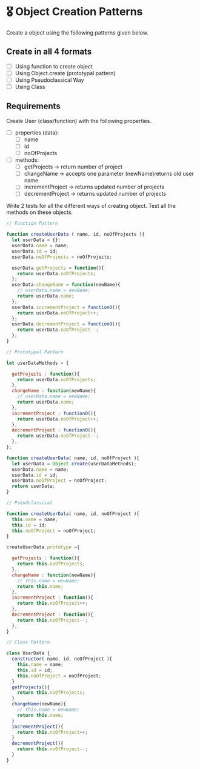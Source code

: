 # 🎖 Object Creation Patterns

Create a object using the following patterns given below.

## Create in all 4 formats

- [ ] Using function to create object
- [ ] Using Object.create (prototypal pattern)
- [ ] Using Pseudoclassical Way
- [ ] Using Class

## Requirements

Create User (class/function) with the following properties.

- [ ] properties (data):
  - [ ] name
  - [ ] id
  - [ ] noOfProjects
- [ ] methods:
  - [ ] getProjects -> return number of project
  - [ ] changeName -> accepts one parameter (newName)returns old user name
  - [ ] incrementProject -> returns updated number of projects
  - [ ] decrementProject -> returns updated number of projects

Write 2 tests for all the different ways of creating object. Test all the methods on these objects.

```js 
// Function Pattern

function createUserData ( name, id, noOfProjects ){
  let userData = {};
  userData.name = name;
  userData.id = id;
  userData.noOfProjects = noOfProjects;

  userData.getProjects = function(){
    return userData.noOfProjects;
  };
  userData.changeName = function(newName){
    // userData.name = newName;
    return userData.name;
  };
  userData.incrementProject = functionO(){
    return userData.noOfProject++;
  };
  userData.decrementProject = functionO(){
    return userData.noOfProject--;
  };
}

// Prototypal Pattern 

let userDataMethods = {

  getProjects : function(){
    return userData.noOfProjects;
  },
  changeName : function(newName){
    // userData.name = newName;
    return userData.name;
  },
  incrementProject : functionO(){
    return userData.noOfProject++;
  },
  decrementProject : functionO(){
    return userData.noOfProject--;
  },
};

function createUserData( name, id, noOfProject ){
  let userData = Object.create(userDataMethods);
  userData.name = name;
  userData.id = id;
  userData.noOfProject = noOfProject;
  return userData;
}

// Pseudclassical

function createUserData( name, id, noOfProject ){
  this.name = name;
  this.id = id;
  this.noOfProject = noOfProject;
}

createUserData.prototype ={

  getProjects : function(){
    return this.noOfProjects;
  },
  changeName : function(newName){
    // this.name = newName;
    return this.name;
  },
  incrementProject : function(){
    return this.noOfProject++;
  },
  decrementProject : function(){
    return this.noOfProject--;
  },
}

// Class Pattern 

class UserData {
  constructor( name, id, noOfProject ){
    this.name = name;
    this.id = id;
    this.noOfProject = noOfProject;
  }
  getProjects(){
    return this.noOfProjects;
  }
  changeName(newName){
    // this.name = newName;
    return this.name;
  }
  incrementProject(){
    return this.noOfProject++;
  }
  decrementProject(){
    return this.noOfProject--;
  }
}
```